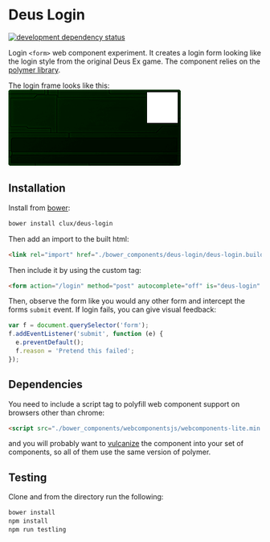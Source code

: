 # Deus Login
[![development dependency status](https://david-dm.org/clux/deus-login/dev-status.svg)](https://david-dm.org/clux/deus-login)

Login `<form>` web component experiment. It creates a login form looking like the login style from the original Deus Ex game. The component relies on the [polymer library](http://www.polymer-project.org/).

The login frame looks like this:
![frame!](https://github.com/clux/deus-login/raw/master/deus9.png)

## Installation
Install from [bower](https://www.npmjs.com/package/bower):

```sh
bower install clux/deus-login
```

Then add an import to the built html:

```html
<link rel="import" href="./bower_components/deus-login/deus-login.build.html">
```

Then include it by using the custom tag:

```html
<form action="/login" method="post" autocomplete="off" is="deus-login" dxlogo="http://logo.url.png">Loading</form>
```

Then, observe the form like you would any other form and intercept the forms `submit` event. If login fails, you can give visual feedback:

```js
var f = document.querySelector('form');
f.addEventListener('submit', function (e) {
  e.preventDefault();
  f.reason = 'Pretend this failed';
});
```

## Dependencies
You need to include a script tag to polyfill web component support on browsers other than chrome:

```html
<script src="./bower_components/webcomponentsjs/webcomponents-lite.min.js"></script>
```

and you will probably want to [vulcanize](https://www.npmjs.com/package/vulcanize) the component into your set of components, so all of them use the same version of polymer.

## Testing
Clone and from the directory run the following:

```sh
bower install
npm install
npm run testling
```
